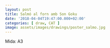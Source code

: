 ```yaml
---
layout: post
title: Salmó al forn amb Son Goku
date: '2018-04-04T19:47:00.000+02:00'
categories: [ draw, CAT ]
image: assets/images/drawings/poster_salmo.jpg
---
```


Mida: A3
